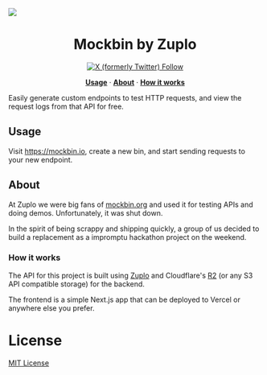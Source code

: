 ![](https://cdn.zuplo.com/assets/53e83603-7b0c-4d0c-af0e-5878c330c263.png)

<div align="center">
<h1>Mockbin by Zuplo</h1>
  <a href="https://twitter.com/zuplo">
    <img alt="X (formerly Twitter) Follow" src="https://img.shields.io/twitter/follow/zuplo">
  </a>
  <p align="center">
  <a href="#usage
  "><strong>Usage</strong></a> · 
  <a href="#about
  "><strong>About</strong></a> · 
   <a href="#how-it-works
  "><strong>How it works</strong></a>
</p>
</p>
</div>

Easily generate custom endpoints to test HTTP requests, and view the request logs from that API for free.

## Usage

Visit https://mockbin.io, create a new bin, and start sending requests to your new endpoint.


## About 

At Zuplo we were big fans of [mockbin.org](https://mockbin.org) and used it for testing APIs and doing demos. Unfortunately, it was shut down.

In the spirit of being scrappy and shipping quickly, a group of us decided to build a replacement as a impromptu hackathon project on the weekend.

### How it works

The API for this project is built using [Zuplo](https://zuplo.com) and Cloudflare's [R2](https://www.cloudflare.com/developer-platform/r2/) (or any S3 API compatible storage) for the backend. 

The frontend is a simple Next.js app that can be deployed to Vercel or anywhere else you prefer.

# License

[MIT License](./LICENSE)

